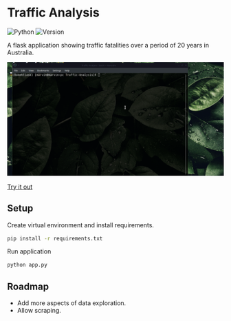 # Traffic Analysis

![Python](https://img.shields.io/badge/Python-3.7-lightgreen)   ![Version](https://img.shields.io/badge/Version-2.1-orange)

A flask application showing traffic fatalities over a period of 20 years in Australia.

![Demo](demo/traffic_analysis.gif)

[Try it out](https://traffic-analysis-display.herokuapp.com/?item_for_compare=Year)

## Setup

Create virtual environment and install requirements.
```bash
pip install -r requirements.txt
```

Run application
```bash
python app.py
```

## Roadmap

- Add more aspects of data exploration.
- Allow scraping.

